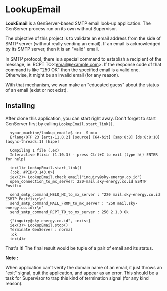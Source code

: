 # LookupEmail

**LookEmail** is a GenServer-based SMTP email look-up application. The GenServer process run on its own without Supervisor.

The objective of this project is to validate an email address from the side of SMTP server (without really sending an email). If an email is acknowledged by its SMTP server, then it is an "valid" email.

In SMTP protocol, there is a special command to establish a recipient of the message, ie: RCPT TO:\<email@example.com\>. If the response code of that command is like "250 OK" then the specified email is a valid one. Otherwise, it might be an invalid email (for any reason).

With that mechanism, we wan make an "educated guess" about the status of an email (exist or not exist).

## Installing

After clone this application, you can start right away. Don't forget to start GenServer first by calling ```LookupEmail.start_link()```.

```
  <your_machine/lookup_email>$ iex -S mix
  Erlang/OTP 23 [erts-11.0.2] [source] [64-bit] [smp:8:8] [ds:8:8:10] [async-threads:1] [hipe]

  Compiling 1 file (.ex)
  Interactive Elixir (1.10.3) - press Ctrl+C to exit (type h() ENTER for help)

  iex(1)> LookupEmail.start_link()
  {:ok, #PID<0.143.0>}
  iex(2)> LookupEmail.check_email("inquiry@sky-energy.co.id")
  open_connection_to_mx_server: 220-mail.sky-energy.co.id ESMTP Postfix

  send_smtp_command_HELO_HI_to_mx_server : "220 mail.sky-energy.co.id ESMTP Postfix\r\n"
  send_smtp_command_MAIL_FROM_to_mx_server : "250 mail.sky-energy.co.id\r\n"
  send_smtp_command_RCPT_TO_to_mx_server : 250 2.1.0 Ok

  {"inquiry@sky-energy.co.id", :exist}
  iex(3)> LookupEmail.stop()
  Terminate GenServer : normal
  :ok
  iex(4)>
  ```
That's it! The final result would be tuple of a pair of email and its status.

**Note :**

When application can't verify the domain name of an email, it just throws an "exit" signal, quit the application, and appear as an error. This should be a task for Supervisor to trap this kind of termination signal (for any kind reason).
